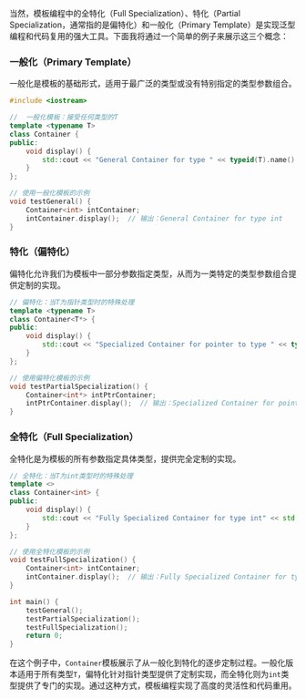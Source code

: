 当然，模板编程中的全特化（Full Specialization）、特化（Partial Specialization，通常指的是偏特化）和一般化（Primary Template）是实现泛型编程和代码复用的强大工具。下面我将通过一个简单的例子来展示这三个概念：

### 一般化（Primary Template）
一般化是模板的基础形式，适用于最广泛的类型或没有特别指定的类型参数组合。

```cpp
#include <iostream>

//  一般化模板：接受任何类型的T
template <typename T>
class Container {
public:
    void display() {
        std::cout << "General Container for type " << typeid(T).name() << std::endl;
    }
};

// 使用一般化模板的示例
void testGeneral() {
    Container<int> intContainer;
    intContainer.display();  // 输出：General Container for type int
}

```

### 特化（偏特化）
偏特化允许我们为模板中一部分参数指定类型，从而为一类特定的类型参数组合提供定制的实现。

```cpp
// 偏特化：当T为指针类型时的特殊处理
template <typename T>
class Container<T*> {
public:
    void display() {
        std::cout << "Specialized Container for pointer to type " << typeid(T).name() << "*" << std::endl;
    }
};

// 使用偏特化模板的示例
void testPartialSpecialization() {
    Container<int*> intPtrContainer;
    intPtrContainer.display();  // 输出：Specialized Container for pointer to type int*
}
```

### 全特化（Full Specialization）
全特化是为模板的所有参数指定具体类型，提供完全定制的实现。

```cpp
// 全特化：当T为int类型时的特殊处理
template <>
class Container<int> {
public:
    void display() {
        std::cout << "Fully Specialized Container for type int" << std::endl;
    }
};

// 使用全特化模板的示例
void testFullSpecialization() {
    Container<int> intContainer;
    intContainer.display();  // 输出：Fully Specialized Container for type int
}

int main() {
    testGeneral();
    testPartialSpecialization();
    testFullSpecialization();
    return 0;
}
```

在这个例子中，`Container`模板展示了从一般化到特化的逐步定制过程。一般化版本适用于所有类型`T`，偏特化针对指针类型提供了定制实现，而全特化则为`int`类型提供了专门的实现。通过这种方式，模板编程实现了高度的灵活性和代码重用。